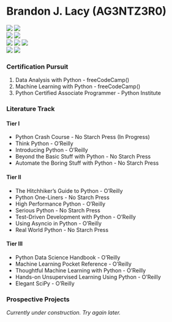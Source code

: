 # Brandon J. Lacy (AG3NTZ3R0)
![](https://img.shields.io/badge/Language-Python-brightgreen)
![](https://img.shields.io/badge/Web%20Framework-Django-brightgreen)
<br>
![](https://img.shields.io/badge/Certification-PCEP-brightgreen)
![](https://img.shields.io/badge/Certification-Scientific%20Computing%20with%20Python-brightgreen)
<br>
![](https://img.shields.io/badge/University-Sacred%20Heart%20University-red)
![](https://img.shields.io/badge/Degree-BS%20Computer%20Science-red)
![](https://img.shields.io/badge/Degree-BS%20Cybersecurity-red)
<br>
![](https://img.shields.io/badge/Organization-Hubbell%20Inc.-yellow)
![](https://img.shields.io/badge/Role-Data%20Analytics%20%26%20Operations%20Analyst-yellow)

### Certification Pursuit

1. Data Analysis with Python - freeCodeCamp()
2. Machine Learning with Python - freeCodeCamp()
3. Python Certified Associate Programmer - Python Institute

### Literature Track

#### Tier I
- Python Crash Course - No Starch Press (In Progress)
- Think Python - O’Reilly
- Introducing Python - O’Reilly
- Beyond the Basic Stuff with Python - No Starch Press
- Automate the Boring Stuff with Python - No Starch Press

#### Tier II
- The Hitchhiker’s Guide to Python - O’Reilly
- Python One-Liners - No Starch Press
- High Performance Python - O’Reilly
- Serious Python - No Starch Press
- Test-Driven Development with Python - O’Reilly
- Using Asyncio in Python - O’Reilly
- Real World Python - No Starch Press

#### Tier III
- Python Data Science Handbook - O’Reilly
- Machine Learning Pocket Reference - O’Reilly
- Thoughtful Machine Learning with Python - O’Reilly
- Hands-on Unsupervised Learning Using Python - O’Reilly
- Elegant SciPy - O’Reilly

### Prospective Projects

<i>Currently under construction. Try again later.</i>
